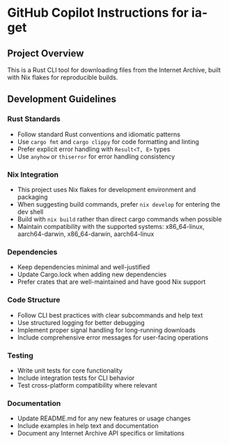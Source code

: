 # GitHub Copilot Instructions for ia-get

## Project Overview
This is a Rust CLI tool for downloading files from the Internet Archive, built with Nix flakes for reproducible builds.

## Development Guidelines

### Rust Standards
- Follow standard Rust conventions and idiomatic patterns
- Use `cargo fmt` and `cargo clippy` for code formatting and linting
- Prefer explicit error handling with `Result<T, E>` types
- Use `anyhow` or `thiserror` for error handling consistency

### Nix Integration
- This project uses Nix flakes for development environment and packaging
- When suggesting build commands, prefer `nix develop` for entering the dev shell
- Build with `nix build` rather than direct cargo commands when possible
- Maintain compatibility with the supported systems: x86_64-linux, aarch64-darwin, x86_64-darwin, aarch64-linux

### Dependencies
- Keep dependencies minimal and well-justified
- Update Cargo.lock when adding new dependencies
- Prefer crates that are well-maintained and have good Nix support

### Code Structure
- Follow CLI best practices with clear subcommands and help text
- Use structured logging for better debugging
- Implement proper signal handling for long-running downloads
- Include comprehensive error messages for user-facing operations

### Testing
- Write unit tests for core functionality
- Include integration tests for CLI behavior
- Test cross-platform compatibility where relevant

### Documentation
- Update README.md for any new features or usage changes
- Include examples in help text and documentation
- Document any Internet Archive API specifics or limitations